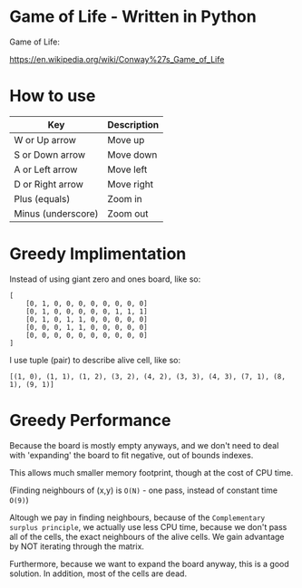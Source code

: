 # Game of Life - Written in Python

Game of Life:

https://en.wikipedia.org/wiki/Conway%27s_Game_of_Life
 
# How to use

| Key                | Description |
| ------------------ | ----------- |
| W or Up arrow      | Move up     |
| S or Down arrow    | Move down   |
| A or Left arrow    | Move left   |
| D or Right arrow   | Move right  |
| Plus (equals)      | Zoom in     |
| Minus (underscore) | Zoom out    |

# Greedy Implimentation

Instead of using giant zero and ones board, like so:
```
[
    [0, 1, 0, 0, 0, 0, 0, 0, 0, 0]
    [0, 1, 0, 0, 0, 0, 0, 1, 1, 1]
    [0, 1, 0, 1, 1, 0, 0, 0, 0, 0]
    [0, 0, 0, 1, 1, 0, 0, 0, 0, 0]
    [0, 0, 0, 0, 0, 0, 0, 0, 0, 0]
]
```
I use tuple (pair) to describe alive cell, like so:
```
[(1, 0), (1, 1), (1, 2), (3, 2), (4, 2), (3, 3), (4, 3), (7, 1), (8, 1), (9, 1)]
```

# Greedy Performance

Because the board is mostly empty anyways, and we don't need to deal with 'expanding' the board to fit negative, out of bounds indexes.

This allows much smaller memory footprint, though at the cost of CPU time. 

(Finding neighbours of (x,y) is `O(N)` - one pass, instead of constant time `O(9)`)

Altough we pay in finding neighbours, because of the `Complementary surplus principle`, we actually use less CPU time, because we don't pass all of the cells, the exact neighbours of the alive cells. We gain advantage by NOT iterating through the matrix. 

Furthermore, because we want to expand the board anyway, this is a good solution. In addition, most of the cells are dead.
